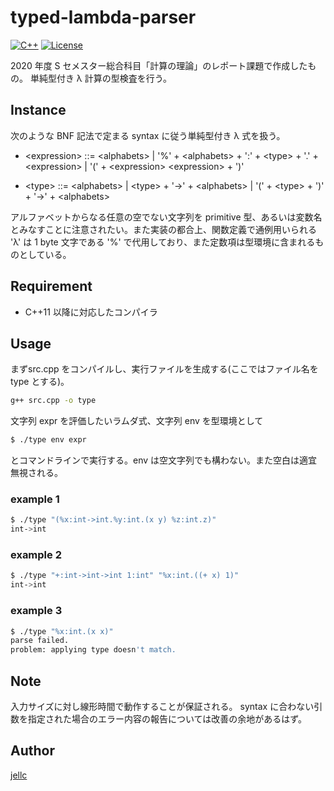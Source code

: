 # typed-lambda-parser

[![C++](https://img.shields.io/badge/C++-11-green)](https://github.com/jellc/typed-lambda-parser/blob/master/src.cpp)
[![License](https://img.shields.io/badge/licence-MIT-blue)](https://github.com/jellc/typed-lambda-parser/blob/master/LICENSE)

2020 年度 S セメスター総合科目「計算の理論」のレポート課題で作成したもの。
単純型付き λ 計算の型検査を行う。

## Instance

次のような BNF 記法で定まる syntax に従う単純型付き λ 式を扱う。

- \<expression> ::= \<alphabets> | '%' + \<alphabets> + ':' + \<type> + '.' + \<expression> | '(' + \<expression> \<expression> + ')'

- \<type> ::= \<alphabets> | \<type> + '->' + \<alphabets> | '(' + \<type> + ')' + '->' + \<alphabets>

アルファベットからなる任意の空でない文字列を primitive 型、あるいは変数名とみなすことに注意されたい。また実装の都合上、関数定義で通例用いられる 'λ' は 1 byte 文字である '%' で代用しており、また定数項は型環境に含まれるものとしている。

## Requirement

- C++11 以降に対応したコンパイラ

## Usage

まずsrc.cpp をコンパイルし、実行ファイルを生成する(ここではファイル名を type とする)。

```bash
g++ src.cpp -o type
```

文字列 expr を評価したいラムダ式、文字列 env を型環境として

```bash
$ ./type env expr
```

とコマンドラインで実行する。env は空文字列でも構わない。また空白は適宜無視される。

### example 1

```bash
$ ./type "(%x:int->int.%y:int.(x y) %z:int.z)"
int->int
```

### example 2

```bash
$ ./type "+:int->int->int 1:int" "%x:int.((+ x) 1)"
int->int
```

### example 3

```bash
$ ./type "%x:int.(x x)"
parse failed.
problem: applying type doesn't match.
```

## Note

入力サイズに対し線形時間で動作することが保証される。
syntax に合わない引数を指定された場合のエラー内容の報告については改善の余地があるはず。

## Author

[jellc](https://github.com/jellc)

